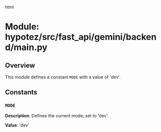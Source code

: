 html
<h1>Module: hypotez/src/fast_api/gemini/backend/main.py</h1>

<h2>Overview</h2>
<p>This module defines a constant <code>MODE</code> with a value of 'dev'.</p>

<h2>Constants</h2>

<h3><code>MODE</code></h3>

<p><strong>Description</strong>: Defines the current mode, set to 'dev'.</p>
<p><strong>Value</strong>: 'dev'</p>